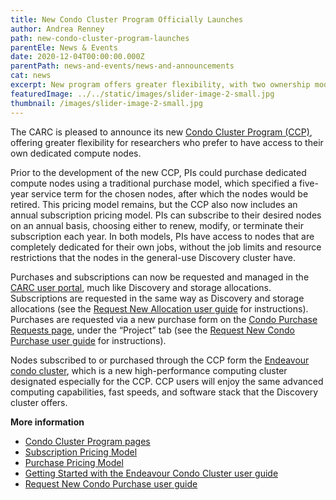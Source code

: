 ```yaml
---
title: New Condo Cluster Program Officially Launches
author: Andrea Renney
path: new-condo-cluster-program-launches
parentEle: News & Events
date: 2020-12-04T00:00:00.000Z
parentPath: news-and-events/news-and-announcements
cat: news
excerpt: New program offers greater flexibility, with two ownership models for dedicated compute nodes
featuredImage: ../../static/images/slider-image-2-small.jpg
thumbnail: /images/slider-image-2-small.jpg
---
```


The CARC is pleased to announce its new [Condo Cluster Program (CCP)](/user-information/ccp/program-information), offering greater flexibility for researchers who prefer to have access to their own dedicated compute nodes.

Prior to the development of the new CCP, PIs could purchase dedicated compute nodes using a traditional purchase model, which specified a five-year service term for the chosen nodes, after which the nodes would be retired. This pricing model remains, but the CCP also now includes an annual subscription pricing model. PIs can subscribe to their desired nodes on an annual basis, choosing either to renew, modify, or terminate their subscription each year. In both models, PIs have access to nodes that are completely dedicated for their own jobs, without the job limits and resource restrictions that the nodes in the general-use Discovery cluster have.

Purchases and subscriptions can now be requested and managed in the [CARC user portal](/user-information/user-guides/research-computing-user-portal), much like Discovery and storage allocations. Subscriptions are requested in the same way as Discovery and storage allocations (see the [Request New Allocation user guide](/user-information/user-guides/research-computing-user-portal/request-new-allocation) for instructions). Purchases are requested via a new purchase form on the [Condo Purchase Requests page](https://hpcaccount.usc.edu/purchase/), under the “Project” tab (see the [Request New Condo Purchase user guide](/user-information/user-guides/research-computing-user-portal/request-new-purchase) for instructions).

Nodes subscribed to or purchased through the CCP form the [Endeavour condo cluster](/user-information/user-guides/high-performance-computing/getting-started-endeavour), which is a new high-performance computing cluster designated especially for the CCP. CCP users will enjoy the same advanced computing capabilities, fast speeds, and software stack that the Discovery cluster offers.

**More information**

* [Condo Cluster Program pages](/user-information/ccp)
* [Subscription Pricing Model](/user-information/ccp/program-information/ccp-subscription)
* [Purchase Pricing Model](/user-information/ccp/program-information/ccp-purchase)
* [Getting Started with the Endeavour Condo Cluster user guide](/user-information/user-guides/high-performance-computing/getting-started-endeavour)
* [Request New Condo Purchase user guide](/user-information/user-guides/research-computing-user-portal/request-new-purchase)

